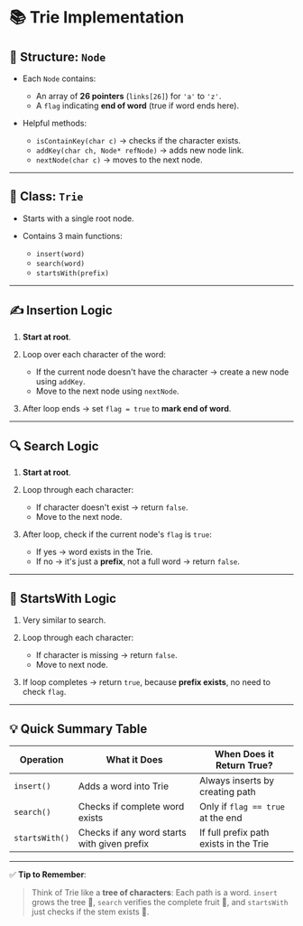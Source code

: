 # 📚 Trie Implementation 

## 🔧 Structure: `Node`

* Each `Node` contains:

  * An array of **26 pointers** (`links[26]`) for `'a'` to `'z'`.
  * A `flag` indicating **end of word** (true if word ends here).
* Helpful methods:

  * `isContainKey(char c)` → checks if the character exists.
  * `addKey(char ch, Node* refNode)` → adds new node link.
  * `nextNode(char c)` → moves to the next node.

---

## 🌳 Class: `Trie`

* Starts with a single root node.
* Contains 3 main functions:

  * `insert(word)`
  * `search(word)`
  * `startsWith(prefix)`

---

## ✍️ Insertion Logic

1. **Start at root**.
2. Loop over each character of the word:

   * If the current node doesn't have the character → create a new node using `addKey`.
   * Move to the next node using `nextNode`.
3. After loop ends → set `flag = true` to **mark end of word**.

---

## 🔍 Search Logic

1. **Start at root**.
2. Loop through each character:

   * If character doesn't exist → return `false`.
   * Move to the next node.
3. After loop, check if the current node's `flag` is `true`:

   * If yes → word exists in the Trie.
   * If no → it's just a **prefix**, not a full word → return `false`.

---

## 🔎 StartsWith Logic

1. Very similar to search.
2. Loop through each character:

   * If character is missing → return `false`.
   * Move to next node.
3. If loop completes → return `true`, because **prefix exists**, no need to check `flag`.

---

## 💡 Quick Summary Table

| Operation      | What it Does                                | When Does it Return True?              |
| -------------- | ------------------------------------------- | -------------------------------------- |
| `insert()`     | Adds a word into Trie                       | Always inserts by creating path        |
| `search()`     | Checks if complete word exists              | Only if `flag == true` at the end      |
| `startsWith()` | Checks if any word starts with given prefix | If full prefix path exists in the Trie |

---

✅ **Tip to Remember**:

> Think of Trie like a **tree of characters**:
> Each path is a word. `insert` grows the tree 🌱, `search` verifies the complete fruit 🍎, and `startsWith` just checks if the stem exists 🌿.

